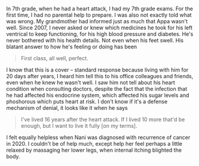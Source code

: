 
In 7th grade, when he had a heart attack, I had my 7th grade exams. For the first time, I had no parental help to prepare. I was also not exactly told what was wrong. My grandmother had informed just as much that Appa wasn't well. Since 2007, I never asked or knew which medicines he took for his left ventrical to keep functioning, for his high blood pressure and diabetes. He's never bothered with his health details. Not even when his feet swell. His blatant answer to how he's feeling or doing has been

> First class, all well, perfect.

I know that this is a cover – standard response because living with him for 20 days after years, I heard him tell this to his office colleagues and friends, even when he knew he wasn't well. I saw him not tell about his heart condition when consulting doctors, despite the fact that the infection that he had affected his endocrine system, which affected his sugar levels and phoshorous which puts heart at risk. I don't know if it's a defense mechanism of denial, it looks like it when he says 

> I've lived 16 years after the heart attack. If I lived 10 more that'd be enough, but I want to live it fully [on my terms].

I felt equally helpless when Nani was diagnosed with recurrence of cancer in 2020. I couldn't be of help much, except help her feel perhaps a little relaxed by massaging her lower legs, when internal itching blighted the body.